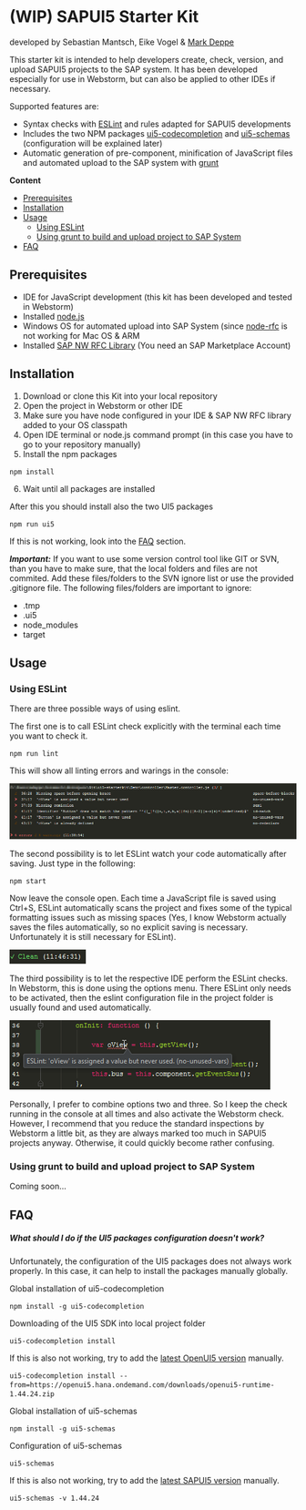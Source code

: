 # (WIP) SAPUI5 Starter Kit

developed by Sebastian Mantsch, Eike Vogel & [Mark Deppe](http://www.mark-deppe.de/)

This starter kit is intended to help developers create, check, version, and upload SAPUI5 projects to the SAP system. It has been developed especially for use in Webstorm, but can also be applied to other IDEs if necessary.

Supported features are:
* Syntax checks with [ESLint](https://eslint.org/) and rules adapted for SAPUI5 developments
* Includes the two NPM packages [ui5-codecompletion](https://www.npmjs.com/package/ui5-codecompletion) and [ui5-schemas](https://www.npmjs.com/package/ui5-schemas) (configuration will be explained later)
* Automatic generation of pre-component, minification of JavaScript files and automated upload to the SAP system with [grunt](https://gruntjs.com/)

<b>Content</b>

* [Prerequisites](#chapter-1)
* [Installation](#chapter-2)
* [Usage](#chapter-3)
    * [Using ESLint](#chapter-3-1)
    * [Using grunt to build and upload project to SAP System](#chapter-3-2)
* [FAQ](#chapter-4)


## Prerequisites <a id="chapter-1"></a>
* IDE for JavaScript development (this kit has been developed and tested in Webstorm)
* Installed [node.js](https://nodejs.org)
* Windows OS for automated upload into SAP System (since [node-rfc](https://www.npmjs.com/package/node-rfc) is not working for Mac OS & ARM
* Installed [SAP NW RFC Library](http://sap.github.io/node-rfc/install.html#sap-nw-rfc-library-installation) (You need an SAP Marketplace Account)

## Installation <a id="chapter-2"></a>
1. Download or clone this Kit into your local repository
2. Open the project in Webstorm or other IDE
3. Make sure you have node configured in your IDE & SAP NW RFC library added to your OS classpath
4. Open IDE terminal or node.js command prompt (in this case you have to go to your repository manually)
5. Install the npm packages
```
npm install
```
6. Wait until all packages are installed

After this you should install also the two UI5 packages
```
npm run ui5
```
If this is not working, look into the [FAQ](#chapter-4) section.

***Important:***
If you want to use some version control tool like GIT or SVN, than you have to make sure, that the local folders and files are not commited. Add these files/folders to the SVN ignore list or use the provided .gitignore file.
The following files/folders are important to ignore:
* .tmp
* .ui5
* node_modules
* target

## Usage <a id="chapter-3"></a>
### Using ESLint <a id="chapter-3-1"></a>
There are three possible ways of using eslint.

The first one is to call ESLint check explicitly with the terminal each time you want to check it.
```
npm run lint
```
This will show all linting errors and warings in the console:

![eslint-console-error](doc/eslint_terminal_error.png)

The second possibility is to let ESLint watch your code automatically after saving. Just type in the following:
```
npm start
```
Now leave the console open. Each time a JavaScript file is saved using Ctrl+S, ESLint automatically scans the project and fixes some of the typical formatting issues such as missing spaces (Yes, I know Webstorm actually saves the files automatically, so no explicit saving is necessary. Unfortunately it is still necessary for ESLint).

![eslint-console-clean](doc/eslint_terminal_clean.png)

The third possibility is to let the respective IDE perform the ESLint checks. In Webstorm, this is done using the options menu. There ESLint only needs to be activated, then the eslint configuration file in the project folder is usually found and used automatically.

![eslint-webstorm](doc/eslint_webstorm.png)

Personally, I prefer to combine options two and three. So I keep the check running in the console at all times and also activate the Webstorm check. However, I recommend that you reduce the standard inspections by Webstorm a little bit, as they are always marked too much in SAPUI5 projects anyway. Otherwise, it could quickly become rather confusing.
 
### Using grunt to build and upload project to SAP System <a id="chapter-3-2"></a>

Coming soon...
 


## FAQ <a id="chapter-4"></a>

##### What should I do if the UI5 packages configuration doesn't work?

Unfortunately, the configuration of the UI5 packages does not always work properly. In this case, it can help to install the packages manually globally.

Global installation of ui5-codecompletion
```
npm install -g ui5-codecompletion
```

Downloading of the UI5 SDK into local project folder
```
ui5-codecompletion install
```

If this is also not working, try to add the [latest OpenUI5 version](https://openui5.hana.ondemand.com/versionoverview.html)  manually.
```
ui5-codecompletion install --from=https://openui5.hana.ondemand.com/downloads/openui5-runtime-1.44.24.zip
````

Global installation of ui5-schemas
```
npm install -g ui5-schemas
```

Configuration of ui5-schemas
```
ui5-schemas
```

If this is also not working, try to add the [latest SAPUI5 version](https://sapui5.hana.ondemand.com/versionoverview.html) manually.
```
ui5-schemas -v 1.44.24  
```
